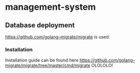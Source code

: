 # management-system

## Database deployment
https://github.com/golang-migrate/migrate is used. 
### Installation
Installation guide can be found here https://github.com/golang-migrate/migrate/tree/master/cmd/migrate
OLOLOLO!


